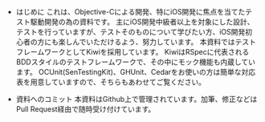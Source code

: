 * はじめに
これは、Objective-Cによる開発、特にiOS開発に焦点を当てたテスト駆動開発の為の資料です。
主にiOS開発中級者以上を対象にした設計、テストを行っていますが、テストそのものについて学びたい方、iOS開発初心者の方にも楽しんでいただけるよう、努力しています。
本資料ではテストフレームワークとしてKiwiを採用しています。
KiwiはRSpecに代表されるBDDスタイルのテストフレームワークで、その中にモック機能も内蔵しています。
OCUnit(SenTestingKit)、GHUnit、Cedarをお使いの方は簡単な対応表を用意していますので、そちらもあわせてご覧ください。

* 資料へのコミット
本資料はGithub上で管理されています。加筆、修正などはPull Request経由で随時受け付けています。




